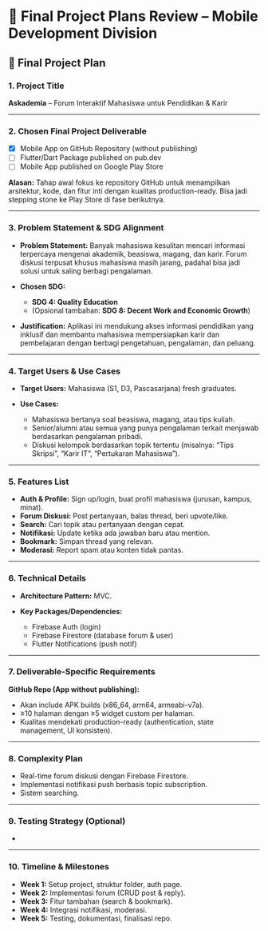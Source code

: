 # 📱 Final Project Plans Review – Mobile Development Division

## 📝 Final Project Plan

### 1. Project Title

**Askademia** – Forum Interaktif Mahasiswa untuk Pendidikan & Karir

---

### 2. Chosen Final Project Deliverable

* [x] Mobile App on GitHub Repository (without publishing)
* [ ] Flutter/Dart Package published on pub.dev
* [ ] Mobile App published on Google Play Store

**Alasan:** Tahap awal fokus ke repository GitHub untuk menampilkan arsitektur, kode, dan fitur inti dengan kualitas production-ready. Bisa jadi stepping stone ke Play Store di fase berikutnya.

---

### 3. Problem Statement & SDG Alignment

* **Problem Statement:** Banyak mahasiswa kesulitan mencari informasi terpercaya mengenai akademik, beasiswa, magang, dan karir. Forum diskusi terpusat khusus mahasiswa masih jarang, padahal bisa jadi solusi untuk saling berbagi pengalaman.
* **Chosen SDG:**

  * **SDG 4: Quality Education**
  * (Opsional tambahan: **SDG 8: Decent Work and Economic Growth**)
* **Justification:** Aplikasi ini mendukung akses informasi pendidikan yang inklusif dan membantu mahasiswa mempersiapkan karir dan pembelajaran dengan berbagi pengetahuan, pengalaman, dan peluang.

---

### 4. Target Users & Use Cases

* **Target Users:** Mahasiswa (S1, D3, Pascasarjana) fresh graduates.
* **Use Cases:**

  * Mahasiswa bertanya soal beasiswa, magang, atau tips kuliah.
  * Senior/alumni atau semua yang punya pengalaman terkait menjawab berdasarkan pengalaman pribadi.
  * Diskusi kelompok berdasarkan topik tertentu (misalnya: “Tips Skripsi”, “Karir IT”, “Pertukaran Mahasiswa”).

---

### 5. Features List

* **Auth & Profile:** Sign up/login, buat profil mahasiswa (jurusan, kampus, minat).
* **Forum Diskusi:** Post pertanyaan, balas thread, beri upvote/like.
* **Search:** Cari topik atau pertanyaan dengan cepat.
* **Notifikasi:** Update ketika ada jawaban baru atau mention.
* **Bookmark:** Simpan thread yang relevan.
* **Moderasi:** Report spam atau konten tidak pantas.

---

### 6. Technical Details

* **Architecture Pattern:** MVC.
* **Key Packages/Dependencies:**

  * Firebase Auth (login)
  * Firebase Firestore (database forum & user)
  * Flutter Notifications (push notif)

---

### 7. Deliverable-Specific Requirements

**GitHub Repo (App without publishing):**

* Akan include APK builds (x86\_64, arm64, armeabi-v7a).
* ≥10 halaman dengan ≥5 widget custom per halaman.
* Kualitas mendekati production-ready (authentication, state management, UI konsisten).

---

### 8. Complexity Plan

* Real-time forum diskusi dengan Firebase Firestore.
* Implementasi notifikasi push berbasis topic subscription.
* Sistem searching.

---

### 9. Testing Strategy (Optional)
-

---

### 10. Timeline & Milestones

* **Week 1:** Setup project, struktur folder, auth page.
* **Week 2:** Implementasi forum (CRUD post & reply).
* **Week 3:** Fitur tambahan (search & bookmark).
* **Week 4:** Integrasi notifikasi, moderasi.
* **Week 5:** Testing, dokumentasi, finalisasi repo.
